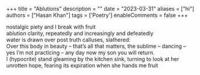 +++
title = "Ablutions"
description = ""
date = "2023-03-31"
aliases = ["hi"]
authors = ["Hasan Khan"]
tags = ['Poetry']
enableComments = false
+++

nostalgic piety and I break with fruit \
ablution clarity, repeatedly and increasingly and defeatedly \
water is drawn over post truth calluses, slathered: \
Over this body in beauty – that’s all that matters, the sublime – dancing – yes I’m not practicing – any day now my son you will return. \
I (hypocrite) stand gleaming by the kitchen sink, turning to look at her unrotten hope, fearing its expiration when she hands me fruit 